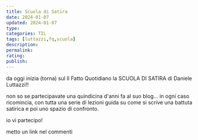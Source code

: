 ```yaml
---
title: Scuola di Satira
date: 2024-01-07
updated: 2024-01-07
type: 
categories: TIL
tags: [luttazzi,fq,scuola]
description: 
permalink: 
rating: 
publish: 
---
```

da oggi inizia (torna) sul Il Fatto Quotidiano la SCUOLA DI SATIRA di Daniele Luttazzi!!

non so se partecipavate una quindicina d'anni fa al suo blog... in ogni caso ricomincia, con tutta una serie di lezioni guida su come si scrive una battuta satirica e poi uno spazio di confronto.

io vi partecipo!

metto un link nel commenti
